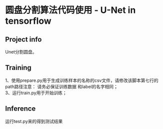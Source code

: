 
# 圆盘分割算法代码使用 - U-Net in tensorflow

## Project info
Unet分割圆盘。

## Training
1、使用prepare.py用于生成训练样本的名称的csv文件，请修改该脚本第七行的path路径注意：  请务必保证训练数据
和label的名字相同；  
3、运行train.py用于开始训练；

## Inference
运行test.py来的得到测试结果


